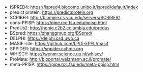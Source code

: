 - ISPRED4: https://ispred4.biocomp.unibo.it/ispred/default/index  
- predict protein: https://predictprotein.org  
- SCRIBER: http://biomine.cs.vcu.edu/servers/SCRIBER/  
- cons-PPISP: https://pipe.rcc.fsu.edu/ppisp.html  
- PredUs2: http://honig.c2b2.columbia.edu/predus  
- BSpred: https://zhanggroup.org/BSpred/  
- DELPHI: https://delphi.csd.uwo.ca  
- MASIF-site: https://github.com/LPDI-EPFL/masif  
- SPPIDER: https://sppider.cchmc.org  
- WHISCY: https://wenmr.science.uu.nl/whiscy/  
- ProMate: http://bioportal.weizmann.ac.il/promate/  
- meta-PPISP: https://pipe.rcc.fsu.edu/meta-ppisp.html  